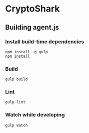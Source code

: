 # CryptoShark

## Building agent.js

### Install build-time dependencies
    npm install -g gulp
    npm install

### Build
    gulp build

### Lint
    gulp lint

### Watch while developing
    gulp watch
